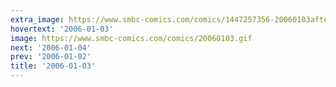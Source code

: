```yaml
---
extra_image: https://www.smbc-comics.com/comics/1447257356-20060103after.png
hovertext: '2006-01-03'
image: https://www.smbc-comics.com/comics/20060103.gif
next: '2006-01-04'
prev: '2006-01-02'
title: '2006-01-03'
---
```

